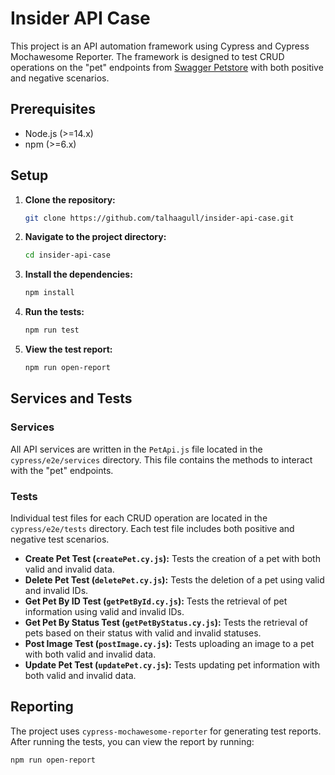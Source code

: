 # Insider API Case

This project is an API automation framework using Cypress and Cypress Mochawesome Reporter. The framework is designed to test CRUD operations on the "pet" endpoints from [Swagger Petstore](https://petstore.swagger.io/) with both positive and negative scenarios.


## Prerequisites

- Node.js (>=14.x)
- npm (>=6.x)

## Setup

1. **Clone the repository:**
    ```bash
    git clone https://github.com/talhaagull/insider-api-case.git
    ```

2. **Navigate to the project directory:**
    ```bash
    cd insider-api-case
    ```

3. **Install the dependencies:**
    ```bash
    npm install
    ```

4. **Run the tests:**
    ```bash
    npm run test
    ```

5. **View the test report:**
    ```bash
    npm run open-report
    ```

## Services and Tests

### Services

All API services are written in the `PetApi.js` file located in the `cypress/e2e/services` directory. This file contains the methods to interact with the "pet" endpoints.

### Tests

Individual test files for each CRUD operation are located in the `cypress/e2e/tests` directory. Each test file includes both positive and negative test scenarios.

- **Create Pet Test (`createPet.cy.js`):** Tests the creation of a pet with both valid and invalid data.
- **Delete Pet Test (`deletePet.cy.js`):** Tests the deletion of a pet using valid and invalid IDs.
- **Get Pet By ID Test (`getPetById.cy.js`):** Tests the retrieval of pet information using valid and invalid IDs.
- **Get Pet By Status Test (`getPetByStatus.cy.js`):** Tests the retrieval of pets based on their status with valid and invalid statuses.
- **Post Image Test (`postImage.cy.js`):** Tests uploading an image to a pet with both valid and invalid data.
- **Update Pet Test (`updatePet.cy.js`):** Tests updating pet information with both valid and invalid data.

## Reporting

The project uses `cypress-mochawesome-reporter` for generating test reports. After running the tests, you can view the report by running:

```bash
npm run open-report
